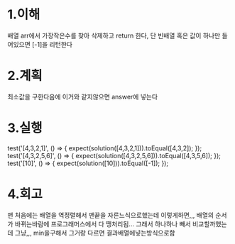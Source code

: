 1.이해
====
배열 arr에서 가장작은수를 찾아 삭제하고  return 한다, 단 빈배열 혹은 값이 하나만 들어있으면 [-1]을 리턴한다


2.계획
===
최소값을 구한다음에 이거와 같지않으면  answer에 넣는다

3.실행
====

test('[4,3,2,1]', () => {
        expect(solution([4,3,2,1])).toEqual([4,3,2]);
    });
test('[4,3,2,5,6]', () => {
        expect(solution([4,3,2,5,6])).toEqual([4,3,5,6]);
    });
test('[10]', () => {
        expect(solution([10])).toEqual([-1]);
    });

4.회고
====
맨 처음에는 배열을 역정렬해서 맨끝을 자른느식으로했는데 이렇게하면,,, 배열의 순서가 바뀌는바람에 프로그래머스에서 다 땡처리됨...
그래서 하나하나 빼서 비교할까했는데 그냥,,, min을구해서 그거랑 다르면 결과배열에넣는방식으로함